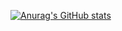 [![Anurag's GitHub stats](https://github-readme-stats.vercel.app/api?username=Innokentie&show_icons=true&theme=dark&icon_color=79ff97)](https://github.com/Innokentie/Innokentie/)
